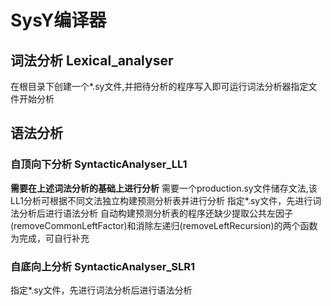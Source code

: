# SysY编译器
## 词法分析 Lexical_analyser
在根目录下创建一个*.sy文件,并把待分析的程序写入即可运行词法分析器指定文件开始分析
## 语法分析 
### 自顶向下分析 SyntacticAnalyser_LL1
**需要在上述词法分析的基础上进行分析**
需要一个production.sy文件储存文法,该LL1分析可根据不同文法独立构建预测分析表并进行分析
指定*.sy文件，先进行词法分析后进行语法分析
自动构建预测分析表的程序还缺少提取公共左因子(removeCommonLeftFactor)和消除左递归(removeLeftRecursion)的两个函数为完成，可自行补充
### 自底向上分析 SyntacticAnalyser_SLR1
指定*.sy文件，先进行词法分析后进行语法分析
